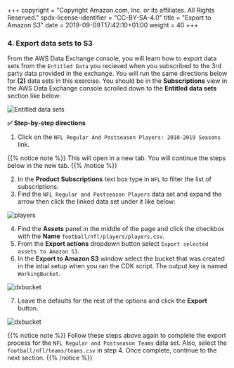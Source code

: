 +++
copyright = "Copyright Amazon.com, Inc. or its affiliates. All Rights Reserved."
spdx-license-identifier = "CC-BY-SA-4.0"
title = "Export to Amazon S3"
date = 2019-09-09T17:42:10+01:00
weight = 40
+++

### 4. Export data sets to S3
From the AWS Data Exchange console, you will learn how to export data sets from the `Entitled Data` you recieved when you subscribed to the 3rd party data provided in the exchange. You will run the same directions below for **(2)** data sets in this exercise. You should be in the **Subscriptions** view in the AWS Data Exchange console scrolled down to the **Entitled data sets** section like below:

![Entitled data sets](/images/data-exchange-entitled-dataset.png)

**:white_check_mark: Step-by-step directions**

1. Click on the `NFL Regular And Postseason Players: 2010-2019 Seasons` link.

{{% notice note %}}
This will open in a new tab. You will continue the steps below in the new tab.
{{% /notice %}}

2. In the **Product Subscriptions** text box type in `NFL` to filter the list of subscriptions.
3. Find the `NFL Regular and Postseason Players` data set and expand the arrow then click the linked data set under it like below:
 
![players](/images/data-exchange-prod-subs.png)

4. Find the **Assets** panel in the middle of the page and click the checkbox with the **Name** `football/nfl/players/players.csv`.
5. From the **Export actions** dropdown button select `Export selected assets to Amazon S3`.
6. In the **Export to Amazon S3** window select the bucket that was created in the intial setup when you ran the CDK script. The output key is named `WorkingBucket`.

![dxbucket](/images/data-exchange-s3-bucket.png)

7. Leave the defaults for the rest of the options and click the **Export** button.

![dxbucket](/images/data-exchange-export-complete.png)

{{% notice note %}}
Follow these steps above again to complete the export process for the `NFL Regular and Postseason Teams` data set. Also, select the `football/nfl/teams/teams.csv` in step 4. Once complete, continue to the next section.
{{% /notice %}}
